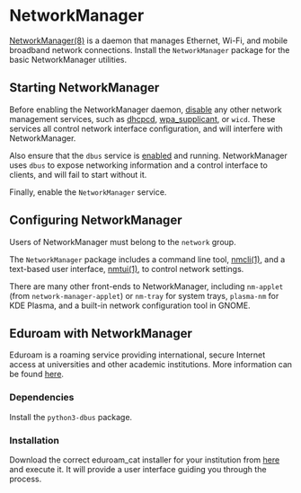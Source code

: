 # NetworkManager

[NetworkManager(8)](https://man.voidlinux.org/NetworkManager.8) is a daemon that
manages Ethernet, Wi-Fi, and mobile broadband network connections. Install the
`NetworkManager` package for the basic NetworkManager utilities.

## Starting NetworkManager

Before enabling the NetworkManager daemon, [disable](../services/index.md) any
other network management services, such as [dhcpcd](./index.md#dhcpcd),
[wpa_supplicant](./wpa_supplicant.md), or `wicd`. These services all control
network interface configuration, and will interfere with NetworkManager.

Also ensure that the `dbus` service is [enabled](../services/index.md) and
running. NetworkManager uses `dbus` to expose networking information and a
control interface to clients, and will fail to start without it.

Finally, enable the `NetworkManager` service.

## Configuring NetworkManager

Users of NetworkManager must belong to the `network` group.

The `NetworkManager` package includes a command line tool,
[nmcli(1)](https://man.voidlinux.org/nmcli.1), and a text-based user interface,
[nmtui(1)](https://man.voidlinux.org/nmtui.1), to control network settings.

There are many other front-ends to NetworkManager, including `nm-applet` (from
`network-manager-applet`) or `nm-tray` for system trays, `plasma-nm` for KDE
Plasma, and a built-in network configuration tool in GNOME.

## Eduroam with NetworkManager

Eduroam is a roaming service providing international, secure Internet access at
universities and other academic institutions. More information can be found
[here](https://eduroam.org/).

### Dependencies

Install the `python3-dbus` package.

### Installation

Download the correct eduroam_cat installer for your institution from
[here](https://cat.eduroam.org/) and execute it. It will provide a user
interface guiding you through the process.
